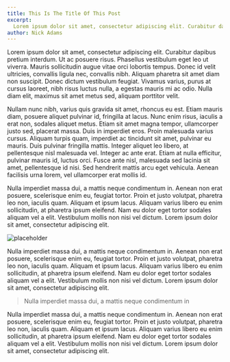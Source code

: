 ```yaml
---
title: This Is The Title Of This Post
excerpt: 
  Lorem ipsum dolor sit amet, consectetur adipiscing elit. Curabitur dapibus pretium interdum. Ut ac posuere risus. Phasellus vestibulum eget leo ut viverra. Mauris sollicitudin augue vitae orci lobortis tempus.
author: Nick Adams
---
```


Lorem ipsum dolor sit amet, consectetur adipiscing elit. Curabitur dapibus pretium interdum. Ut ac posuere risus. Phasellus vestibulum eget leo ut viverra. Mauris sollicitudin augue vitae orci lobortis tempus. Donec id velit ultricies, convallis ligula nec, convallis nibh. Aliquam pharetra sit amet diam non suscipit. Donec dictum vestibulum feugiat. Vivamus varius, purus at cursus laoreet, nibh risus luctus nulla, a egestas mauris mi ac odio. Nulla diam elit, maximus sit amet metus sed, aliquam porttitor velit.

Nullam nunc nibh, varius quis gravida sit amet, rhoncus eu est. Etiam mauris diam, posuere aliquet pulvinar id, fringilla at lacus. Nunc enim risus, iaculis a erat non, sodales aliquet metus. Etiam sit amet magna tempor, ullamcorper justo sed, placerat massa. Duis in imperdiet eros. Proin malesuada varius cursus. Aliquam turpis quam, imperdiet ac tincidunt sit amet, pulvinar eu mauris. Duis pulvinar fringilla mattis. Integer aliquet leo libero, at pellentesque nisl malesuada vel. Integer ac ante erat. Etiam at nulla efficitur, pulvinar mauris id, luctus orci. Fusce ante nisl, malesuada sed lacinia sit amet, pellentesque id nisi. Sed hendrerit mattis arcu eget vehicula. Aenean facilisis urna lorem, vel ullamcorper erat mollis id.

Nulla imperdiet massa dui, a mattis neque condimentum in. Aenean non erat posuere, scelerisque enim eu, feugiat tortor. Proin et justo volutpat, pharetra leo non, iaculis quam. Aliquam et ipsum lacus. Aliquam varius libero eu enim sollicitudin, at pharetra ipsum eleifend. Nam eu dolor eget tortor sodales aliquam vel a elit. Vestibulum mollis non nisi vel dictum. Lorem ipsum dolor sit amet, consectetur adipiscing elit.

![placeholder](http://placehold.it/760x400)

Nulla imperdiet massa dui, a mattis neque condimentum in. Aenean non erat posuere, scelerisque enim eu, feugiat tortor. Proin et justo volutpat, pharetra leo non, iaculis quam. Aliquam et ipsum lacus. Aliquam varius libero eu enim sollicitudin, at pharetra ipsum eleifend. Nam eu dolor eget tortor sodales aliquam vel a elit. Vestibulum mollis non nisi vel dictum. Lorem ipsum dolor sit amet, consectetur adipiscing elit.

> Nulla imperdiet massa dui, a mattis neque condimentum in

Nulla imperdiet massa dui, a mattis neque condimentum in. Aenean non erat posuere, scelerisque enim eu, feugiat tortor. Proin et justo volutpat, pharetra leo non, iaculis quam. Aliquam et ipsum lacus. Aliquam varius libero eu enim sollicitudin, at pharetra ipsum eleifend. Nam eu dolor eget tortor sodales aliquam vel a elit. Vestibulum mollis non nisi vel dictum. Lorem ipsum dolor sit amet, consectetur adipiscing elit.



